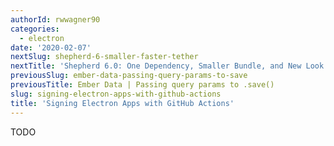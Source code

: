 ```yaml
---
authorId: rwwagner90
categories: 
  - electron
date: '2020-02-07'
nextSlug: shepherd-6-smaller-faster-tether
nextTitle: 'Shepherd 6.0: One Dependency, Smaller Bundle, and New Look!'
previousSlug: ember-data-passing-query-params-to-save
previousTitle: Ember Data | Passing query params to .save()
slug: signing-electron-apps-with-github-actions
title: 'Signing Electron Apps with GitHub Actions'
---
```


TODO